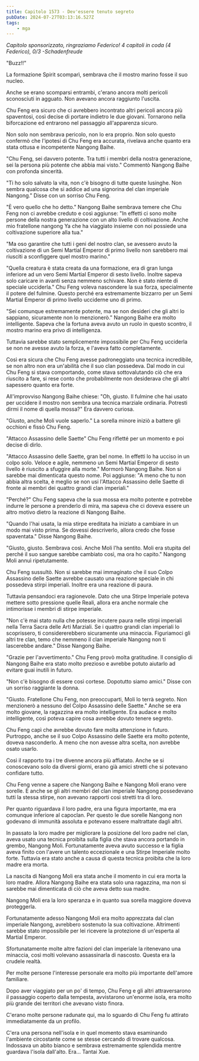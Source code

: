 ```yaml
---
title: Capitolo 1573 - Dev'essere tenuto segreto
pubDate: 2024-07-27T03:13:16.527Z
tags:
    - mga
---
```



<em>Capitolo sponsorizzato, ringraziamo Federico!
4 capitoli in coda (4 Federico), 0/3
-Schadenfreude</em>


"Buzz!!"


La formazione Spirit scomparì, sembrava che il mostro marino fosse il suo nucleo.


Anche se erano scomparsi entrambi, c'erano ancora molti pericoli sconosciuti in agguato. Non avevano ancora raggiunto l'uscita.


Chu Feng era sicuro che ci avrebbero incontrato altri pericoli ancora più spaventosi, così decise di portare indietro le due giovani. Tornarono nella biforcazione ed entrarono nel passaggio all'apparenza sicuro.


Non solo non sembrava pericolo, non lo era proprio. Non solo questo confermò che l'ipotesi di Chu Feng era accurata, rivelava anche quanto era stata ottusa e incompetente Nangong Baihe.


"Chu Feng, sei davvero potente. Tra tutti i membri della nostra generazione, sei la persona più potente che abbia mai visto." Commentò Nangong Baihe con profonda sincerità.


"Ti ho solo salvato la vita, non c'è bisogno di tutte queste lusinghe. Non sembra qualcosa che si addice ad una signorina del clan imperiale Nangong." Disse con un sorriso Chu Feng.


"È vero quello che ho detto." Nangong Baihe sembrava temere che Chu Feng non ci avrebbe creduto e così aggiunse: "In effetti ci sono molte persone della nostra generazione con un alto livello di coltivazione. Anche mio fratellone nangong Ya che ha viaggiato insieme con noi possiede una coltivazione superiore alla tua."


"Ma oso garantire che tutti i geni del nostro clan, se avessero avuto la coltivazione di un Semi Martial Emperor di primo livello non sarebbero mai riusciti a sconfiggere quel mostro marino."


"Quella creatura è stata creata da una formazione, era di gran lunga inferiore ad un vero Semi Martial Emperor di sesto livello. Inoltre sapeva solo caricare in avanti senza nemmeno schivare. Non è stato niente di speciale ucciderla." Chu Feng voleva nascondere la sua forza, specialmente il potere del fulmine. Questo perché era estremamente bizzarro per un Semi Martial Emperor di primo livello ucciderne uno di primo.


"Sei comunque estremamente potente, ma se non desideri che gli altri lo sappiano, sicuramente non lo menzionerò." Nangong Baihe era molto intelligente. Sapeva che la fortuna aveva avuto un ruolo in questo scontro, il mostro marino era privo di intelligenza.


Tuttavia sarebbe stato semplicemente impossibile per Chu Feng ucciderla se non ne avesse avuto la forza, e l'aveva fatto completamente.


Così era sicura che Chu Feng avesse padroneggiato una tecnica incredibile, se non altro non era un'abilità che il suo clan possedeva. Dal modo in cui Chu Feng si stava comportando, come stava sottovalutando ciò che era riuscito a fare, si rese conto che probabilmente non desiderava che gli altri sapessero quanto era forte.


All'improvviso Nangong Baihe chiese: "Oh, giusto. Il fulmine che hai usato per uccidere il mostro non sembra una tecnica marziale ordinaria. Potresti dirmi il nome di quella mossa?" Era davvero curiosa.


"Giusto, anche Moli vuole saperlo." La sorella minore iniziò a battere gli occhioni e fissò Chu Feng.


"Attacco Assassino delle Saette" Chu Feng rifletté per un momento e poi decise di dirlo.


"Attacco Assassino delle Saette, gran bel nome. In effetti lo ha ucciso in un colpo solo. Veloce e agile, nemmeno un Semi Martial Emperor di sesto livello è riuscito a sfuggire alla morte." Mormorò Nangong Baihe. Non si sarebbe mai dimenticata questo nome. Poi aggiunse: "A meno che tu non abbia altra scelta, è meglio se non usi l'Attacco Assassino delle Saette di fronte ai membri dei quattro grandi clan imperiali."


"Perché?" Chu Feng sapeva che la sua mossa era molto potente e potrebbe indurre le persone a prenderlo di mira, ma sapeva che ci doveva essere un altro motivo dietro la reazione di Nangong Baihe.


"Quando l'hai usata, la mia stirpe ereditata ha iniziato a cambiare in un modo mai visto prima. Se dovessi descriverlo, allora credo che fosse spaventata." Disse Nangong Baihe.


"Giusto, giusto. Sembrava così. Anche Moli l'ha sentito. Moli era stupita del perché il suo sangue sarebbe cambiato così, ma ora ho capito." Nangong Moli annuì ripetutamente.


Chu Feng sussultò. Non si sarebbe mai immaginato che il suo Colpo Assassino delle Saette avrebbe causato una reazione speciale in chi possedeva stirpi imperiali. Inoltre era una reazione di paura.


Tuttavia pensandoci era ragionevole. Dato che una Stirpe Imperiale poteva mettere sotto pressione quelle Reali, allora era anche normale che intimorisse i membri di stirpe imperiale.


"Non c'è mai stato nulla che potesse incutere paura nelle stirpi imperiali nella Terra Sacra delle Arti Marziali. Se i quattro grandi clan imperiali lo scoprissero, ti considererebbero sicuramente una minaccia. Figuriamoci gli altri tre clan, temo che nemmeno il clan imperiale Nangong non ti lascerebbe andare." Disse Nangong Baihe.


"Grazie per l'avvertimento." Chu Feng provò molta gratitudine. Il consiglio di Nangong Baihe era stato molto prezioso e avrebbe potuto aiutarlo ad evitare guai inutili in futuro.


"Non c'è bisogno di essere così cortese. Dopotutto siamo amici." Disse con un sorriso raggiante la donna.


"Giusto. Fratellone Chu Feng, non preoccuparti, Moli lo terrà segreto. Non menzionerò a nessuno del Colpo Assassino delle Saette." Anche se era molto giovane, la ragazzina era molto intelligente. Era audace e molto intelligente, così poteva capire cosa avrebbe dovuto tenere segreto.


Chu Feng capì che avrebbe dovuto fare molta attenzione in futuro. Purtroppo, anche se il suo Colpo Assassino delle Saette era molto potente, doveva nasconderlo. A meno che non avesse altra scelta, non avrebbe osato usarlo.


Così il rapporto tra i tre divenne ancora più affiatato. Anche se si conoscevano solo da diversi giorni, erano già amici stretti che si potevano confidare tutto.


Chu Feng venne a sapere che Nangong Baihe e Nangong Moli erano vere sorelle. E anche se gli altri membri del clan imperiale Nangong possedevano tutti la stessa stirpe, non avevano rapporti così stretti tra di loro.


Per quanto riguardava il loro padre, era una figura importante, ma era comunque inferiore al capoclan. Per questo le due sorelle Nangong non godevano di immunità assoluta e potevano essere maltrattate dagli altri.


In passato la loro madre per migliorare la posizione del loro padre nel clan, aveva usato una tecnica proibita sulla figlia che stava ancora portando in grembo, Nangong Moli. Fortunatamente aveva avuto successo e la figlia aveva finito con l'avere un talento eccezionale e una Stirpe Imperiale molto forte. Tuttavia era stato anche a causa di questa tecnica proibita che la loro madre era morta.


La nascita di Nangong Moli era stata anche il momento in cui era morta la loro madre. Allora Nangong Baihe era stata solo una ragazzina, ma non si sarebbe mai dimenticata di ciò che aveva detto sua madre.


Nangong Moli era la loro speranza e in quanto sua sorella maggiore doveva proteggerla.


Fortunatamente adesso Nangong Moli era molto apprezzata dal clan imperiale Nangong, avrebbero sostenuto la sua coltivazione. Altrimenti sarebbe stato impossibile per lei ricevere la protezione di un'esperta al Martial Emperor.


Sfortunatamente molte altre fazioni del clan imperiale la ritenevano una minaccia, così molti volevano assassinarla di nascosto. Questa era la crudele realtà.


Per molte persone l'interesse personale era molto più importante dell'amore familiare.


Dopo aver viaggiato per un po' di tempo, Chu Feng e gli altri attraversarono il passaggio coperto dalla tempesta, avvistarono un'enorme isola, era molto più grande dei territori che avevano visto finora.


C'erano molte persone radunate qui, ma lo sguardo di Chu Feng fu attirato immediatamente da un profilo.


C'era una persona nell'isola e in quel momento stava esaminando l'ambiente circostante come se stesse cercando di trovare qualcosa. Indossava un abito bianco e sembrava estremamente splendida mentre guardava l'isola dall'alto. Era... Tantai Xue.
                                


                                



